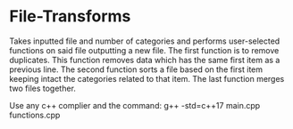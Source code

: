# File-Transforms
Takes inputted file and number of categories and performs user-selected functions on said file outputting a new file. The first function is to remove duplicates. This function removes data which has the same first item as a previous line. The second function sorts a file based on the first item keeping intact the categories related to that item. The last function merges two files together.

Use any c++ complier and the command: g++ -std=c++17 main.cpp functions.cpp
